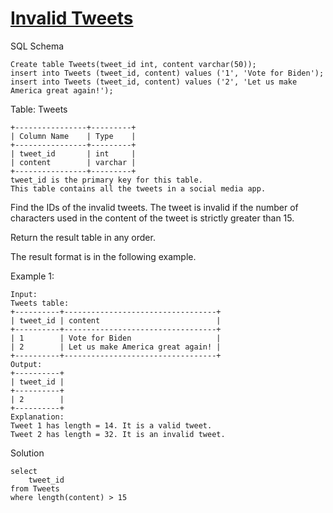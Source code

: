 # [Invalid Tweets](https://leetcode.com/problems/invalid-tweets/description/?envType=list&envId=e8vku1ke)

SQL Schema
```mysql
Create table Tweets(tweet_id int, content varchar(50));
insert into Tweets (tweet_id, content) values ('1', 'Vote for Biden');
insert into Tweets (tweet_id, content) values ('2', 'Let us make America great again!');
```

Table: Tweets
```
+----------------+---------+
| Column Name    | Type    |
+----------------+---------+
| tweet_id       | int     |
| content        | varchar |
+----------------+---------+
tweet_id is the primary key for this table.
This table contains all the tweets in a social media app.
```
Find the IDs of the invalid tweets. The tweet is invalid if the number of characters used in the content of the tweet is strictly greater than 15.

Return the result table in any order.

The result format is in the following example.

Example 1:
```
Input: 
Tweets table:
+----------+----------------------------------+
| tweet_id | content                          |
+----------+----------------------------------+
| 1        | Vote for Biden                   |
| 2        | Let us make America great again! |
+----------+----------------------------------+
Output: 
+----------+
| tweet_id |
+----------+
| 2        |
+----------+
Explanation: 
Tweet 1 has length = 14. It is a valid tweet.
Tweet 2 has length = 32. It is an invalid tweet.
```
Solution
```mysql
select 
	tweet_id
from Tweets
where length(content) > 15
```